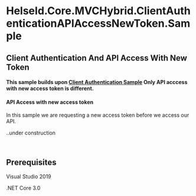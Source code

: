 # HelseId.Core.MVCHybrid.ClientAuthenticationAPIAccessNewToken.Sample
## Client Authentication And API Access With New Token

#### This sample builds upon [Client Authentication Sample](https://github.com/HelseID/HelseID.Samples/tree/master/HelseId.Core.MVCHybrid.ClientAuthentication.Sample) Only API acccess with new access token is different.

#### API Access with new access token

In this sample we are requesting a new access token before we access our API.

..under construction

```csharp 
 
``` 

## Prerequisites

Visual Studio 2019

.NET Core 3.0
